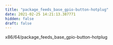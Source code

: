 ```yaml
---
title: "package_feeds_base_gpio-button-hotplug"
date: 2021-02-25 14:21:13.387771
hidden: false
draft: false
---
```


x86/64/package_feeds_base_gpio-button-hotplug

